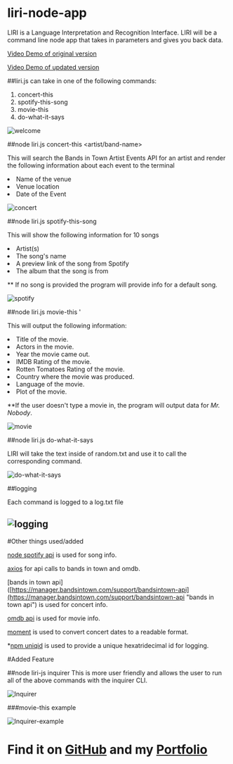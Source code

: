 # liri-node-app

LIRI is a Language Interpretation and Recognition Interface. LIRI will be a command line node app that takes in parameters and gives you back data.

[Video Demo of original version](https://drive.google.com/file/d/1g7SUfKcP6B-7utGrUiZ0iy8Osx59_T9S/view "demo")

[Video Demo of updated version](https://drive.google.com/file/d/12BS32BKP3DEbZyuneWZiW4ZA6w7-lcK_/view? "demo")

##liri.js can take in one of the following commands:

1. concert-this
2. spotify-this-song
3. movie-this
4. do-what-it-says

![welcome](https://i.ibb.co/gJt2Zrd/welcome.jpg?raw=true)

##node liri.js concert-this <artist/band-name>

This will search the Bands in Town Artist Events API for an artist and render the following information about each event to the terminal

<li>Name of the venue
<li>Venue location
<li>Date of the Event

![concert](https://i.ibb.co/TDyWLwL/omdb.jpg?raw=true)

##node liri.js spotify-this-song <song-name>

This will show the following information for 10 songs

<li>Artist(s)
<li>The song's name
<li>A preview link of the song from Spotify
<li>The album that the song is from

\*\* If no song is provided the program will provide info for a default song.

![spotify](https://i.ibb.co/192yT41/spotify.jpg?raw=true)

##node liri.js movie-this <movie-name>'

This will output the following information:

<li> Title of the movie.
<li> Actors in the movie.
<li> Year the movie came out.
<li> IMDB Rating of the movie.
<li> Rotten Tomatoes Rating of the movie.
<li> Country where the movie was produced.
<li> Language of the movie.
<li> Plot of the movie.
  
**If the user doesn't type a movie in, the program will output data for *Mr. Nobody*.

![movie](https://i.ibb.co/DLpTQ2d/movie.jpg?raw=true)

##node liri.js do-what-it-says

LIRI will take the text inside of random.txt and use it to call the corresponding command.

![do-what-it-says](https://i.ibb.co/9Yk9dzy/do-what.jpg?raw=true)

##logging

Each command is logged to a log.txt file

## ![logging](https://i.ibb.co/rv4Vm4T/log.jpg?raw=true)

#Other things used/added

[node spotify api](https://www.npmjs.com/package/node-spotify-api) is used for song info.

[axios](https://www.npmjs.com/package/axios) for api calls to bands in town and omdb.

[bands in town api]([https://manager.bandsintown.com/support/bandsintown-api](https://manager.bandsintown.com/support/bandsintown-api "bands in town api") is used for concert info.

[omdb api](http://www.omdbapi.com/) is used for movie info.


[moment](https://www.npmjs.com/package/moment "moment") is used to convert concert dates to a readable format.

*[npm uniqid](https://www.npmjs.com/package/uniqid "npm uniqid") is used to provide a unique hexatridecimal id for logging.

#Added Feature

##node liri-js inquirer
This is more user friendly and allows the user to run all of the above commands with the inquirer CLI.

![Inquirer](https://i.ibb.co/FsS8k3V/Inquirer.jpg?raw=true)

###movie-this example

![Inquirer-example](https://i.ibb.co/SPqxZyP/Inquirer2.jpg?raw=true)


#  Find it on [GitHub](https://github.com/dallasappraiser/liri-node-app) and my [Portfolio](https://dallasappraiser.github.io/Portfolio/#work)
 